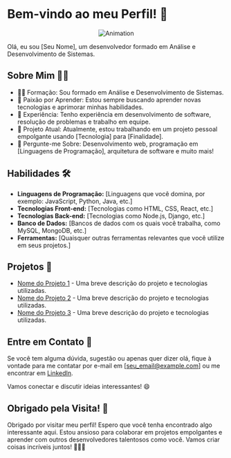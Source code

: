 # Bem-vindo ao meu Perfil! 👋
<p align="center">
  <img src="https://www.google.com/url?sa=i&url=https%3A%2F%2Fgifs.eco.br%2Fgifs-de-programador%2F&psig=AOvVaw1sGZb_G8QUiXNj7vbV7-7P&ust=1691357419205000&source=images&cd=vfe&opi=89978449&ved=0CBEQjRxqFwoTCIjOhcW7xoADFQAAAAAdAAAAABAE" alt="Animation" />
</p>


Olá, eu sou [Seu Nome], um desenvolvedor formado em Análise e Desenvolvimento de Sistemas.

## Sobre Mim 🧑‍💻

- 👨‍🎓 Formação: Sou formado em Análise e Desenvolvimento de Sistemas.
- 🌱 Paixão por Aprender: Estou sempre buscando aprender novas tecnologias e aprimorar minhas habilidades.
- 💼 Experiência: Tenho experiência em desenvolvimento de software, resolução de problemas e trabalho em equipe.
- 🚀 Projeto Atual: Atualmente, estou trabalhando em um projeto pessoal empolgante usando [Tecnologia] para [Finalidade].
- 💬 Pergunte-me Sobre: Desenvolvimento web, programação em [Linguagens de Programação], arquitetura de software e muito mais!

## Habilidades 🛠️

- **Linguagens de Programação:** [Linguagens que você domina, por exemplo: JavaScript, Python, Java, etc.]
- **Tecnologias Front-end:** [Tecnologias como HTML, CSS, React, etc.]
- **Tecnologias Back-end:** [Tecnologias como Node.js, Django, etc.]
- **Banco de Dados:** [Bancos de dados com os quais você trabalha, como MySQL, MongoDB, etc.]
- **Ferramentas:** [Quaisquer outras ferramentas relevantes que você utilize em seus projetos.]

## Projetos 🔨

- [Nome do Projeto 1](link_do_projeto_1) - Uma breve descrição do projeto e tecnologias utilizadas.
- [Nome do Projeto 2](link_do_projeto_2) - Uma breve descrição do projeto e tecnologias utilizadas.
- [Nome do Projeto 3](link_do_projeto_3) - Uma breve descrição do projeto e tecnologias utilizadas.

## Entre em Contato 📩

Se você tem alguma dúvida, sugestão ou apenas quer dizer olá, fique à vontade para me contatar por e-mail em [seu_email@example.com] ou me encontrar em [LinkedIn](seu_perfil_linkedin).

Vamos conectar e discutir ideias interessantes! 😄

## Obrigado pela Visita! 🙌

Obrigado por visitar meu perfil! Espero que você tenha encontrado algo interessante aqui. Estou ansioso para colaborar em projetos empolgantes e aprender com outros desenvolvedores talentosos como você. Vamos criar coisas incríveis juntos! 👨‍💻🚀
